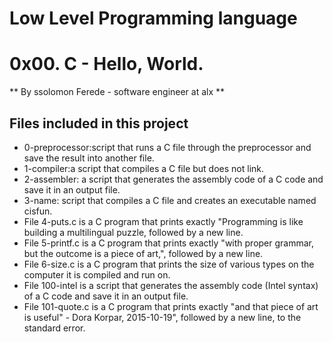 # Low Level Programming language
# 0x00. C - Hello, World.
** By ssolomon Ferede - software engineer at alx **

## Files included in this project
- 0-preprocessor:script that runs a C file through the preprocessor and save the
result into another file.
- 1-compiler:a script that compiles a C file but does not link.
- 2-assembler: a script that generates the assembly code of a C code and save it in an output file.
- 3-name: script that compiles a C file and creates an executable named cisfun.
- File 4-puts.c is a C program that prints exactly "Programming is like building a multilingual puzzle, followed by a new line.
- File 5-printf.c is a C program that prints exactly "with proper grammar, but the outcome is a piece of art,", followed by a new line.
- File 6-size.c is a C program that prints the size of various types on the computer it is compiled and run on.
- File 100-intel is a script that generates the assembly code (Intel syntax) of a C code and save it in an output file.
- File 101-quote.c is a C program that prints exactly "and that piece of art is useful" - Dora Korpar, 2015-10-19", followed by a new line, to the standard error.
